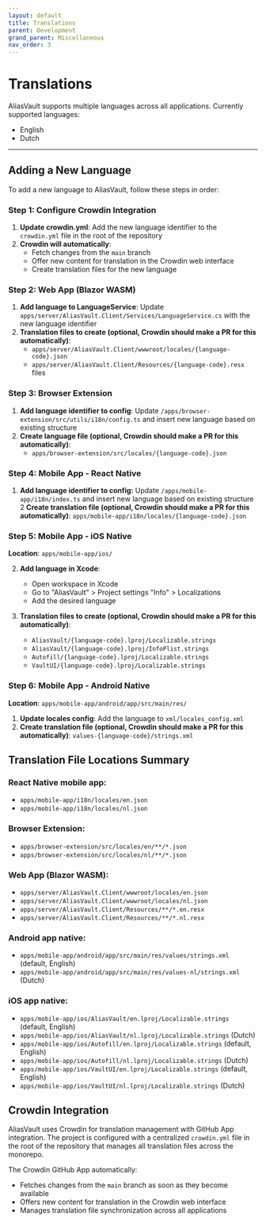 ```yaml
---
layout: default
title: Translations
parent: Development
grand_parent: Miscellaneous
nav_order: 3
---
```


# Translations

AliasVault supports multiple languages across all applications. Currently supported languages:
- English
- Dutch

---

## Adding a New Language

To add a new language to AliasVault, follow these steps in order:

### Step 1: Configure Crowdin Integration

1. **Update crowdin.yml**: Add the new language identifier to the `crowdin.yml` file in the root of the repository
2. **Crowdin will automatically**:
   - Fetch changes from the `main` branch
   - Offer new content for translation in the Crowdin web interface
   - Create translation files for the new language

### Step 2: Web App (Blazor WASM)

1. **Add language to LanguageService**: Update `apps/server/AliasVault.Client/Services/LanguageService.cs` with the new language identifier
2. **Translation files to create (optional, Crowdin should make a PR for this automatically)**:
   - `apps/server/AliasVault.Client/wwwroot/locales/{language-code}.json`
   - `apps/server/AliasVault.Client/Resources/{language-code}.resx` files

### Step 3: Browser Extension

1. **Add language identifier to config**: Update `/apps/browser-extension/src/utils/i18n/config.ts` and insert new language based on existing structure
1. **Create language file (optional, Crowdin should make a PR for this automatically)**:
   - `apps/browser-extension/src/locales/{language-code}.json`

### Step 4: Mobile App - React Native

1. **Add language identifier to config:** Update `/apps/mobile-app/i18n/index.ts` and insert new language based on existing structure
2 **Create translation file (optional, Crowdin should make a PR for this automatically)**: `apps/mobile-app/i18n/locales/{language-code}.json`

### Step 5: Mobile App - iOS Native

**Location**: `apps/mobile-app/ios/`

2. **Add language in Xcode**:
   - Open workspace in Xcode
   - Go to "AliasVault" > Project settings "Info" > Localizations
   - Add the desired language

3. **Translation files to create (optional, Crowdin should make a PR for this automatically)**:
   - `AliasVault/{language-code}.lproj/Localizable.strings`
   - `AliasVault/{language-code}.lproj/InfoPlist.strings`
   - `Autofill/{language-code}.lproj/Localizable.strings`
   - `VaultUI/{language-code}.lproj/Localizable.strings`

### Step 6: Mobile App - Android Native

**Location**: `apps/mobile-app/android/app/src/main/res/`

1. **Update locales config**: Add the language to `xml/locales_config.xml`
2. **Create translation file (optional, Crowdin should make a PR for this automatically)**: `values-{language-code}/strings.xml`

## Translation File Locations Summary

### React Native mobile app:
- `apps/mobile-app/i18n/locales/en.json`
- `apps/mobile-app/i18n/locales/nl.json`

### Browser Extension:
- `apps/browser-extension/src/locales/en/**/*.json`
- `apps/browser-extension/src/locales/nl/**/*.json`

### Web App (Blazor WASM):
- `apps/server/AliasVault.Client/wwwroot/locales/en.json`
- `apps/server/AliasVault.Client/wwwroot/locales/nl.json`
- `apps/server/AliasVault.Client/Resources/**/*.en.resx`
- `apps/server/AliasVault.Client/Resources/**/*.nl.resx`

### Android app native:
- `apps/mobile-app/android/app/src/main/res/values/strings.xml` (default, English)
- `apps/mobile-app/android/app/src/main/res/values-nl/strings.xml` (Dutch)

### iOS app native:
- `apps/mobile-app/ios/AliasVault/en.lproj/Localizable.strings` (default, English)
- `apps/mobile-app/ios/AliasVault/nl.lproj/Localizable.strings` (Dutch)
- `apps/mobile-app/ios/Autofill/en.lproj/Localizable.strings` (default, English)
- `apps/mobile-app/ios/Autofill/nl.lproj/Localizable.strings` (Dutch)
- `apps/mobile-app/ios/VaultUI/en.lproj/Localizable.strings` (default, English)
- `apps/mobile-app/ios/VaultUI/nl.lproj/Localizable.strings` (Dutch)

## Crowdin Integration

AliasVault uses Crowdin for translation management with GitHub App integration. The project is configured with a centralized `crowdin.yml` file in the root of the repository that manages all translation files across the monorepo.

The Crowdin GitHub App automatically:
- Fetches changes from the `main` branch as soon as they become available
- Offers new content for translation in the Crowdin web interface
- Manages translation file synchronization across all applications



